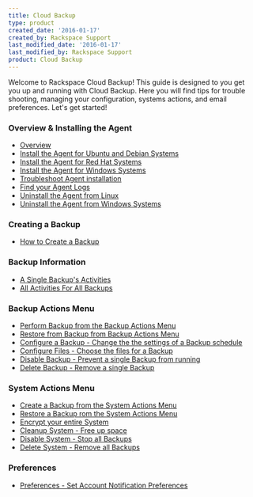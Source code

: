```yaml
---
title: Cloud Backup
type: product
created_date: '2016-01-17'
created_by: Rackspace Support
last_modified_date: '2016-01-17'
last_modified_by: Rackspace Support
product: Cloud Backup
---
```


Welcome to Rackspace Cloud Backup! This guide is designed to you get you
up and running with Cloud Backup. Here you will find tips for trouble
shooting, managing your configuration, systems actions, and email
preferences. Let's get started!

###  Overview & Installing the Agent

-   [Overview](/how-to/rackspace-cloud-backup-overview)
-   [Install the Agent for Ubuntu and Debian
    Systems](/how-to/rackspace-cloud-backup-install-the-agent#installubuntu)
-   [Install the Agent for Red Hat
    Systems](/how-to/rackspace-cloud-backup-install-the-agent#installredhat)
-   [Install the Agent for Windows
    Systems](/how-to/rackspace-cloud-backup-install-the-agent#installwindows)
-   [Troubleshoot Agent
    installation](/how-to/rackspace-cloud-backup-install-the-agent#troubleshooting)
-   [Find your Agent
    Logs](/how-to/rackspace-cloud-backup-install-the-agent#logs)
-   [Uninstall the Agent from
    Linux](/how-to/rackspace-cloud-backup-install-the-agent#uninstalllinux)
-   [Uninstall the Agent from Windows
    Systems](/how-to/rackspace-cloud-backup-install-the-agent#uninstallwindows)

###  Creating a Backup

-   [How to Create a
    Backup](/how-to/rackspace-cloud-backup-create-a-backup-0)

###  Backup Information

-   [A Single Backup's
    Activities](/how-to/rackspace-cloud-backup-backup-information-0#single)
-   [All Activities For All
    Backups](/how-to/rackspace-cloud-backup-backup-information-0#all)

###  Backup Actions Menu

-   [Perform Backup from the Backup Actions
    Menu](/how-to/rackspace-cloud-backup-backup-actions-0#performbackup)
-   [Restore from Backup from Backup Actions
    Menu](/how-to/rackspace-cloud-backup-backup-actions-0#restorebackup)
-   [Configure a Backup - Change the the settings of a Backup
    schedule](/how-to/rackspace-cloud-backup-backup-actions-0#configurebackup)
-   [Configure Files - Choose the files for a
    Backup](/how-to/rackspace-cloud-backup-backup-actions-0#configurefiles)
-   [Disable Backup - Prevent a single Backup from
    running](/how-to/rackspace-cloud-backup-backup-actions-0#disablebackup)
-   [Delete Backup - Remove a single
    Backup](/how-to/rackspace-cloud-backup-backup-actions-0#deletebackup)

###  System Actions Menu

-   [Create a Backup from the System Actions
    Menu](/how-to/rackspace-cloud-backup-system-actions#createbackup)
-   [Restore a Backup rom the System Actions
    Menu](/how-to/rackspace-cloud-backup-system-actions#restorebackup)
-   [Encrypt your entire
    System](/how-to/rackspace-cloud-backup-system-actions#encryptsystem)
-   [Cleanup System - Free up
    space](/how-to/rackspace-cloud-backup-system-actions#cleanupsystem)
-   [Disable System - Stop all
    Backups](/how-to/rackspace-cloud-backup-system-actions#disablesystem)
-   [Delete System - Remove all
    Backups](/how-to/rackspace-cloud-backup-system-actions#deletesystem)

###  Preferences

-   [Preferences - Set Account Notification
    Preferences](/how-to/rackspace-cloud-backup-preferences-0)
